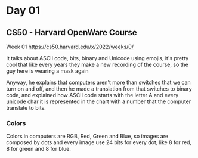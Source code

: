 # Day 01

## CS50 - Harvard OpenWare Course

Week 01
https://cs50.harvard.edu/x/2022/weeks/0/

It talks about ASCII code, bits, binary and Unicode using emojis, it's pretty cool that like every years they make a new recording of the course, so the guy here is wearing a mask again

Anyway, he explains that computers aren't more than switches that we can turn on and off, and then he made a translation from that switches to binary code, and explained how ASCII code starts with the letter A and every unicode char it is represented in the chart with a number that the computer translate to bits.

### Colors

Colors in computers are RGB, Red, Green and Blue, so images are composed by dots and every image use 24 bits for every dot, like 8 for red, 8 for green and 8 for blue.